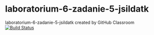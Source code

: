 # laboratorium-6-zadanie-5-jsildatk
laboratorium-6-zadanie-5-jsildatk created by GitHub Classroom <br>
[![Build Status](https://travis-ci.com/testowanieaplikacjijavaug/laboratorium-6-zadanie-5-jsildatk.svg?branch=master)](https://travis-ci.com/testowanieaplikacjijavaug/laboratorium-6-zadanie-5-jsildatk)
